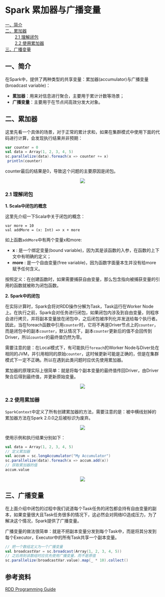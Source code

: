 # Spark 累加器与广播变量

<nav>
<a href="#一简介">一、简介</a><br/>
<a href="#二累加器">二、累加器</a><br/>
&nbsp;&nbsp;&nbsp;&nbsp;&nbsp;&nbsp;&nbsp;&nbsp;<a href="#21-理解闭包">2.1 理解闭包</a><br/>
&nbsp;&nbsp;&nbsp;&nbsp;&nbsp;&nbsp;&nbsp;&nbsp;<a href="#22-使用累加器">2.2 使用累加器</a><br/>
<a href="#三广播变量">三、广播变量</a><br/>
</nav>

## 一、简介

在Spark中，提供了两种类型的共享变量：累加器(accumulator)与广播变量(broadcast variable)：

+ **累加器**：用来对信息进行聚合，主要用于累计计数等场景；
+ **广播变量**：主要用于在节点间高效分发大对象。

## 二、累加器

这里先看一个具体的场景，对于正常的累计求和，如果在集群模式中使用下面的代码进行计算，会发现执行结果并非预期：

```scala
var counter = 0
val data = Array(1, 2, 3, 4, 5)
sc.parallelize(data).foreach(x => counter += x)
 println(counter)
```

counter最后的结果是0，导致这个问题的主要原因是闭包。

<div align="center"> <img src="https://github.com/heibaiying/BigData-Notes/blob/master/pictures/spark-累加器1.png"/> </div>



### 2.1 理解闭包

**1. Scala中闭包的概念**

这里先介绍一下Scala中关于闭包的概念：

```
var more = 10
val addMore = (x: Int) => x + more
```

如上函数`addMore`中有两个变量x和more:

- **x** : 是一个绑定变量(bound variable)，因为其是该函数的入参，在函数的上下文中有明确的定义；
- **more** : 是一个自由变量(free variable)，因为函数字面量本生并没有给more赋予任何含义。

按照定义：在创建函数时，如果需要捕获自由变量，那么包含指向被捕获变量的引用的函数就被称为闭包函数。

**2. Spark中的闭包**

在实际计算时，Spark会将对RDD操作分解为Task，Task运行在Worker Node上。在执行之前，Spark会对任务进行闭包，如果闭包内涉及到自由变量，则程序会进行拷贝，并将副本变量放在闭包中，之后闭包被序列化并发送给每个执行者。因此，当在foreach函数中引用`counter`时，它将不再是Driver节点上的`counter`，而是闭包中的副本`counter`，默认情况下，副本`counter`更新后的值不会回传到Driver，所以`counter`的最终值仍然为零。

需要注意的是：在Local模式下，有可能执行`foreach`的Worker Node与Diver处在相同的JVM，并引用相同的原始`counter`，这时候更新可能是正确的，但是在集群模式下一定不正确。所以在遇到此类问题时应优先使用累加器。

累加器的原理实际上很简单：就是将每个副本变量的最终值传回Driver，由Driver聚合后得到最终值，并更新原始变量。


<div align="center"> <img src="https://github.com/heibaiying/BigData-Notes/blob/master/pictures/spark-集群模式.png"/> </div>

### 2.2 使用累加器

`SparkContext`中定义了所有创建累加器的方法，需要注意的是：被中横线划掉的累加器方法在Spark 2.0.0之后被标识为废弃。

<div align="center"> <img src="https://github.com/heibaiying/BigData-Notes/blob/master/pictures/spark-累加器方法.png"/> </div>

使用示例和执行结果分别如下：

```scala
val data = Array(1, 2, 3, 4, 5)
// 定义累加器
val accum = sc.longAccumulator("My Accumulator")
sc.parallelize(data).foreach(x => accum.add(x))
// 获取累加器的值
accum.value
```

<div align="center"> <img src="https://github.com/heibaiying/BigData-Notes/blob/master/pictures/spark-累加器2.png"/> </div>



## 三、广播变量

在上面介绍中闭包的过程中我们说道每个Task任务的闭包都会持有自由变量的副本，如果变量很大且Task任务很多的情况下，这必然会对网络IO造成压力，为了解决这个情况，Spark提供了广播变量。

广播变量的做法很简单：就是不把副本变量分发到每个Task中，而是将其分发到每个Executor，Executor中的所有Task共享一个副本变量。

```scala
// 把一个数组定义为一个广播变量
val broadcastVar = sc.broadcast(Array(1, 2, 3, 4, 5))
// 之后用到该数组时应优先使用广播变量，而不是原值
sc.parallelize(broadcastVar.value).map(_ * 10).collect()
```





## 参考资料

[RDD Programming Guide](http://spark.apache.org/docs/latest/rdd-programming-guide.html#rdd-programming-guide)

